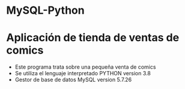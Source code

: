 # MySQL-Python
# Aplicación de tienda de ventas de comics  
* Este programa trata sobre una pequeña venta de comics 
* Se utiliza el lenguaje interpretado PYTHON version 3.8 
* Gestor de base de datos MySQL version 5.7.26



